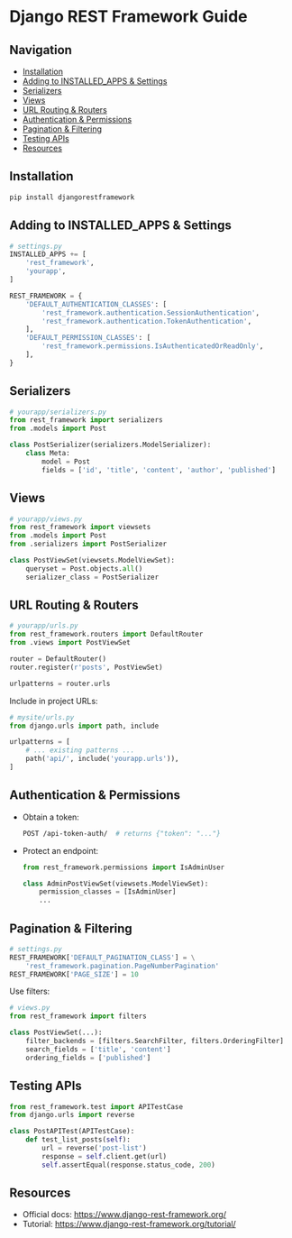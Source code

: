 # Django REST Framework Guide

## Navigation
- [Installation](#installation)
- [Adding to INSTALLED_APPS & Settings](#adding-to-installed_apps--settings)
- [Serializers](#serializers)
- [Views](#views)
- [URL Routing & Routers](#url-routing--routers)
- [Authentication & Permissions](#authentication--permissions)
- [Pagination & Filtering](#pagination--filtering)
- [Testing APIs](#testing-apis)
- [Resources](#resources)

## Installation
```bash
pip install djangorestframework
```

## Adding to INSTALLED_APPS & Settings
```python
# settings.py
INSTALLED_APPS += [
    'rest_framework',
    'yourapp',
]

REST_FRAMEWORK = {
    'DEFAULT_AUTHENTICATION_CLASSES': [
        'rest_framework.authentication.SessionAuthentication',
        'rest_framework.authentication.TokenAuthentication',
    ],
    'DEFAULT_PERMISSION_CLASSES': [
        'rest_framework.permissions.IsAuthenticatedOrReadOnly',
    ],
}
```

## Serializers
```python
# yourapp/serializers.py
from rest_framework import serializers
from .models import Post

class PostSerializer(serializers.ModelSerializer):
    class Meta:
        model = Post
        fields = ['id', 'title', 'content', 'author', 'published']
```

## Views
```python
# yourapp/views.py
from rest_framework import viewsets
from .models import Post
from .serializers import PostSerializer

class PostViewSet(viewsets.ModelViewSet):
    queryset = Post.objects.all()
    serializer_class = PostSerializer
```

## URL Routing & Routers
```python
# yourapp/urls.py
from rest_framework.routers import DefaultRouter
from .views import PostViewSet

router = DefaultRouter()
router.register(r'posts', PostViewSet)

urlpatterns = router.urls
```

Include in project URLs:
```python
# mysite/urls.py
from django.urls import path, include

urlpatterns = [
    # ... existing patterns ...
    path('api/', include('yourapp.urls')),
]
```

## Authentication & Permissions
- Obtain a token:
  ```bash
  POST /api-token-auth/  # returns {"token": "..."}
  ```
- Protect an endpoint:
  ```python
  from rest_framework.permissions import IsAdminUser

  class AdminPostViewSet(viewsets.ModelViewSet):
      permission_classes = [IsAdminUser]
      ...
  ```

## Pagination & Filtering
```python
# settings.py
REST_FRAMEWORK['DEFAULT_PAGINATION_CLASS'] = \
    'rest_framework.pagination.PageNumberPagination'
REST_FRAMEWORK['PAGE_SIZE'] = 10
```
Use filters:
```python
# views.py
from rest_framework import filters

class PostViewSet(...):
    filter_backends = [filters.SearchFilter, filters.OrderingFilter]
    search_fields = ['title', 'content']
    ordering_fields = ['published']
```

## Testing APIs
```python
from rest_framework.test import APITestCase
from django.urls import reverse

class PostAPITest(APITestCase):
    def test_list_posts(self):
        url = reverse('post-list')
        response = self.client.get(url)
        self.assertEqual(response.status_code, 200)
```

## Resources
- Official docs: https://www.django-rest-framework.org/  
- Tutorial: https://www.django-rest-framework.org/tutorial/  

